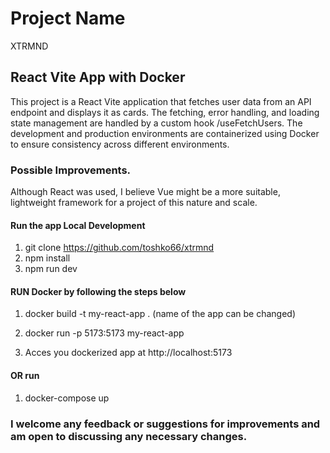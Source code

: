 
# Project Name
XTRMND

## React Vite App with Docker
This project is a React Vite application that fetches user data from an API endpoint and displays it as cards. The fetching, error handling, and loading state management are handled by a custom hook /useFetchUsers. The development and production environments are containerized using Docker to ensure consistency across different environments.


### Possible Improvements.

Although React was used, I believe Vue might be a more suitable, lightweight framework for a project of this nature and scale.

#### Run the app **Local Development**

1. git clone https://github.com/toshko66/xtrmnd
2. npm install
3. npm run dev


#### RUN Docker by following the steps below
 1. docker build -t my-react-app .  (name of the app can be changed)

 2. docker run -p 5173:5173 my-react-app 

 3. Acces you dockerized app at http://localhost:5173
#### OR run
    
 1.   docker-compose up

<!-- You have to open docker desktop enginge on the background -->

### I welcome any feedback or suggestions for improvements and am open to discussing any necessary changes. 

